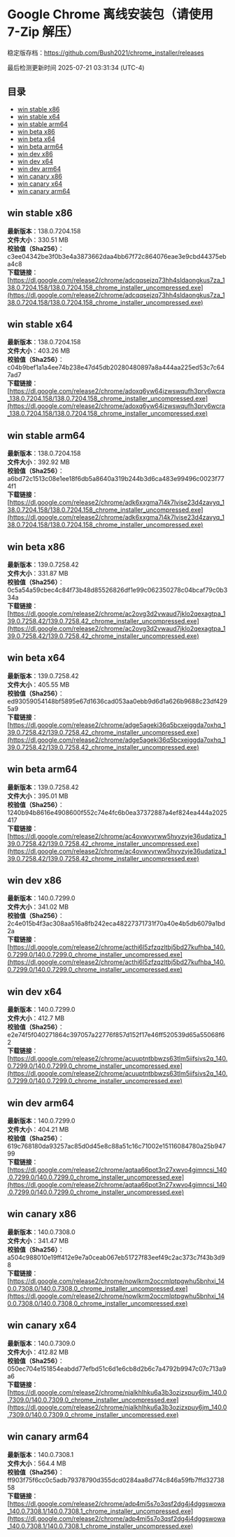 # Google Chrome 离线安装包（请使用 7-Zip 解压）
稳定版存档：<https://github.com/Bush2021/chrome_installer/releases>

最后检测更新时间
2025-07-21 03:31:34 (UTC-4)

## 目录
* [win stable x86](https://github.com/Bush2021/chrome_installer?tab=readme-ov-file#win-stable-x86)
* [win stable x64](https://github.com/Bush2021/chrome_installer?tab=readme-ov-file#win-stable-x64)
* [win stable arm64](https://github.com/Bush2021/chrome_installer?tab=readme-ov-file#win-stable-arm64)
* [win beta x86](https://github.com/Bush2021/chrome_installer?tab=readme-ov-file#win-beta-x86)
* [win beta x64](https://github.com/Bush2021/chrome_installer?tab=readme-ov-file#win-beta-x64)
* [win beta arm64](https://github.com/Bush2021/chrome_installer?tab=readme-ov-file#win-beta-arm64)
* [win dev x86](https://github.com/Bush2021/chrome_installer?tab=readme-ov-file#win-dev-x86)
* [win dev x64](https://github.com/Bush2021/chrome_installer?tab=readme-ov-file#win-dev-x64)
* [win dev arm64](https://github.com/Bush2021/chrome_installer?tab=readme-ov-file#win-dev-arm64)
* [win canary x86](https://github.com/Bush2021/chrome_installer?tab=readme-ov-file#win-canary-x86)
* [win canary x64](https://github.com/Bush2021/chrome_installer?tab=readme-ov-file#win-canary-x64)
* [win canary arm64](https://github.com/Bush2021/chrome_installer?tab=readme-ov-file#win-canary-arm64)

## win stable x86
**最新版本**：138.0.7204.158  
**文件大小**：330.51 MB  
**校验值（Sha256）**：c3ee04342be3f0b3e4a3873662daa4bb67f72c864076eae3e9cbd44375eba4c8  
**下载链接**：[https://dl.google.com/release2/chrome/adcqqsejzq73hh4sldaongkus7za_138.0.7204.158/138.0.7204.158_chrome_installer_uncompressed.exe](https://dl.google.com/release2/chrome/adcqqsejzq73hh4sldaongkus7za_138.0.7204.158/138.0.7204.158_chrome_installer_uncompressed.exe)  

## win stable x64
**最新版本**：138.0.7204.158  
**文件大小**：403.26 MB  
**校验值（Sha256）**：c04b9bef1a1a4ee74b238e47d45db20280480897a8a444aa225ed53c7c647ad7  
**下载链接**：[https://dl.google.com/release2/chrome/adoxq6yw64jzwswqufh3prv6wcra_138.0.7204.158/138.0.7204.158_chrome_installer_uncompressed.exe](https://dl.google.com/release2/chrome/adoxq6yw64jzwswqufh3prv6wcra_138.0.7204.158/138.0.7204.158_chrome_installer_uncompressed.exe)  

## win stable arm64
**最新版本**：138.0.7204.158  
**文件大小**：392.92 MB  
**校验值（Sha256）**：a6bd72c1513c08e1ee18f6db5a8640a319b244b3d6ca483e99496c0023f774f1  
**下载链接**：[https://dl.google.com/release2/chrome/adk6xxgma7l4k7lvise23d4zavyq_138.0.7204.158/138.0.7204.158_chrome_installer_uncompressed.exe](https://dl.google.com/release2/chrome/adk6xxgma7l4k7lvise23d4zavyq_138.0.7204.158/138.0.7204.158_chrome_installer_uncompressed.exe)  

## win beta x86
**最新版本**：139.0.7258.42  
**文件大小**：331.87 MB  
**校验值（Sha256）**：0c5a54a59cbec4c84f73b48d85526826df1e99c062350278c04bcaf79c0b334a  
**下载链接**：[https://dl.google.com/release2/chrome/ac2ovg3d2vwaud7jklo2qexagtpa_139.0.7258.42/139.0.7258.42_chrome_installer_uncompressed.exe](https://dl.google.com/release2/chrome/ac2ovg3d2vwaud7jklo2qexagtpa_139.0.7258.42/139.0.7258.42_chrome_installer_uncompressed.exe)  

## win beta x64
**最新版本**：139.0.7258.42  
**文件大小**：405.55 MB  
**校验值（Sha256）**：ed93059054148bf5895e67d1636cad053aa0ebb9d6d1a626b9688c23df4295a9  
**下载链接**：[https://dl.google.com/release2/chrome/adge5ageki36q5bcxejggda7oxhq_139.0.7258.42/139.0.7258.42_chrome_installer_uncompressed.exe](https://dl.google.com/release2/chrome/adge5ageki36q5bcxejggda7oxhq_139.0.7258.42/139.0.7258.42_chrome_installer_uncompressed.exe)  

## win beta arm64
**最新版本**：139.0.7258.42  
**文件大小**：395.01 MB  
**校验值（Sha256）**：1240b94b8616e4908600f552c74e4fc6b0ea37372887a4ef824ea444a2025417  
**下载链接**：[https://dl.google.com/release2/chrome/ac4ovwvyrww5hyyzyje36udatiza_139.0.7258.42/139.0.7258.42_chrome_installer_uncompressed.exe](https://dl.google.com/release2/chrome/ac4ovwvyrww5hyyzyje36udatiza_139.0.7258.42/139.0.7258.42_chrome_installer_uncompressed.exe)  

## win dev x86
**最新版本**：140.0.7299.0  
**文件大小**：341.02 MB  
**校验值（Sha256）**：2c4e015b4f3ac308aa516a8fb242eca48227371731f70a40e4b5db6079a1bd2a  
**下载链接**：[https://dl.google.com/release2/chrome/acthi6l5zfzqzltbj5bd27kufhba_140.0.7299.0/140.0.7299.0_chrome_installer_uncompressed.exe](https://dl.google.com/release2/chrome/acthi6l5zfzqzltbj5bd27kufhba_140.0.7299.0/140.0.7299.0_chrome_installer_uncompressed.exe)  

## win dev x64
**最新版本**：140.0.7299.0  
**文件大小**：412.7 MB  
**校验值（Sha256）**：e2e74f5f040271864c397057a22776f857d152f17e46ff520539d65a55068f62  
**下载链接**：[https://dl.google.com/release2/chrome/acuuptntbbwzs63tlm5iifsivs2q_140.0.7299.0/140.0.7299.0_chrome_installer_uncompressed.exe](https://dl.google.com/release2/chrome/acuuptntbbwzs63tlm5iifsivs2q_140.0.7299.0/140.0.7299.0_chrome_installer_uncompressed.exe)  

## win dev arm64
**最新版本**：140.0.7299.0  
**文件大小**：404.21 MB  
**校验值（Sha256）**：619c768180da93257ac85d0d45e8c88a51c16c71002e15116084780a25b94799  
**下载链接**：[https://dl.google.com/release2/chrome/aqtaa66pot3n27xwvo4gimncsi_140.0.7299.0/140.0.7299.0_chrome_installer_uncompressed.exe](https://dl.google.com/release2/chrome/aqtaa66pot3n27xwvo4gimncsi_140.0.7299.0/140.0.7299.0_chrome_installer_uncompressed.exe)  

## win canary x86
**最新版本**：140.0.7308.0  
**文件大小**：341.47 MB  
**校验值（Sha256）**：a504c988010e19ff412e9e7a0ceab067eb51727f83eef49c2ac373c7f43b3d98  
**下载链接**：[https://dl.google.com/release2/chrome/nowlkrm2occmlptpgwhu5bnhxi_140.0.7308.0/140.0.7308.0_chrome_installer_uncompressed.exe](https://dl.google.com/release2/chrome/nowlkrm2occmlptpgwhu5bnhxi_140.0.7308.0/140.0.7308.0_chrome_installer_uncompressed.exe)  

## win canary x64
**最新版本**：140.0.7309.0  
**文件大小**：412.82 MB  
**校验值（Sha256）**：050ec704e151854eabdd77efbd51c6d1e6cb8d2b6c7a4792b9947c07c713a9a6  
**下载链接**：[https://dl.google.com/release2/chrome/njalkhlhku6a3b3ozjzxpuy6jm_140.0.7309.0/140.0.7309.0_chrome_installer_uncompressed.exe](https://dl.google.com/release2/chrome/njalkhlhku6a3b3ozjzxpuy6jm_140.0.7309.0/140.0.7309.0_chrome_installer_uncompressed.exe)  

## win canary arm64
**最新版本**：140.0.7308.1  
**文件大小**：564.4 MB  
**校验值（Sha256）**：ff903f75f6cc0c5adb79378790d355dcd0284aa8d774c846a59fb7ffd3273858  
**下载链接**：[https://dl.google.com/release2/chrome/adp4mi5s7o3qsf2dg4j4dggswowa_140.0.7308.1/140.0.7308.1_chrome_installer_uncompressed.exe](https://dl.google.com/release2/chrome/adp4mi5s7o3qsf2dg4j4dggswowa_140.0.7308.1/140.0.7308.1_chrome_installer_uncompressed.exe)  

